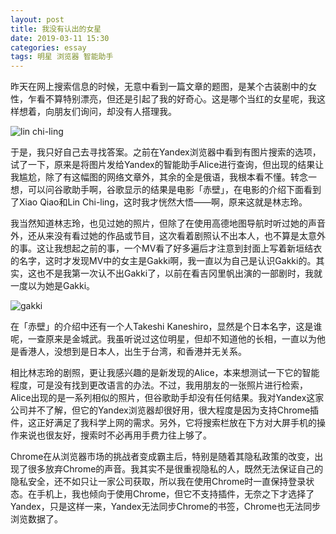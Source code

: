 ```yaml
---
layout: post
title: 我没有认出的女星
date: 2019-03-11 15:30
categories: essay
tags: 明星 浏览器 智能助手
---
```


昨天在网上搜索信息的时候，无意中看到一篇文章的题图，是某个古装剧中的女性，乍看不算特别漂亮，但还是引起了我的好奇心。这是哪个当红的女星呢，我这样想着，向朋友们询问，却没有人搭理我。

![lin chi-ling](https://i.imgur.com/OlC4lZK.jpg)

于是，我只好自己去寻找答案。之前在Yandex浏览器中看到有图片搜索的选项，试了一下，原来是将图片发给Yandex的智能助手Alice进行查询，但出现的结果让我尴尬，除了有这幅图的网络文章外，其余的全是俄语，我根本看不懂。转念一想，可以问谷歌助手啊，谷歌显示的结果是电影「赤壁」，在电影的介绍下面看到了Xiao Qiao和Lin Chi-ling，这时我才恍然大悟——啊，原来这就是林志玲。

我当然知道林志玲，也见过她的照片，但除了在使用高德地图导航时听过她的声音外，还从来没有看过她的作品或节目，这次看着剧照认不出本人，也不算是太意外的事。这让我想起之前的事，一个MV看了好多遍后才注意到封面上写着新垣结衣的名字，这时才发现MV中的女主是Gakki啊，我一直以为自己是认识Gakki的。其实，这也不是我第一次认不出Gakki了，以前在看吉冈里帆出演的一部剧时，我就一度以为她是Gakki。

![gakki](https://i.imgur.com/jPZ3Asw.png)

在「赤壁」的介绍中还有一个人Takeshi Kaneshiro，显然是个日本名字，这是谁呢，一查原来是金城武。我虽听说过这位明星，但却不知道他的长相，一直以为他是香港人，没想到是日本人，出生于台湾，和香港并无关系。

相比林志玲的剧照，更让我感兴趣的是新发现的Alice，本来想测试一下它的智能程度，可是没有找到更改语言的办法。不过，我用朋友的一张照片进行检索，Alice出现的是一系列相似的照片，但谷歌助手却没有任何结果。我对Yandex这家公司并不了解，但它的Yandex浏览器却很好用，很大程度是因为支持Chrome插件，这正好满足了我科学上网的需求。另外，它将搜索栏放在下方对大屏手机的操作来说也很友好，搜索时不必再用手费力往上够了。

Chrome在从浏览器市场的挑战者变成霸主后，特别是随着其隐私政策的改变，出现了很多放弃Chrome的声音。我其实不是很重视隐私的人，既然无法保证自己的隐私安全，还不如只让一家公司获取，所以我在使用Chrome时一直保持登录状态。在手机上，我也倾向于使用Chrome，但它不支持插件，无奈之下才选择了Yandex，只是这样一来，Yandex无法同步Chrome的书签，Chrome也无法同步浏览数据了。